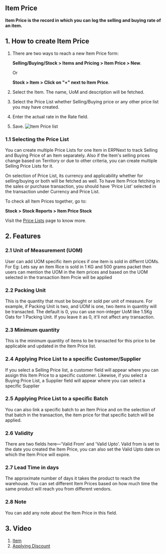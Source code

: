 ## Item Price

**Item Price is the record in which you can log the selling and buying rate of an item.**

## 1\. How to create Item Price

1.  There are two ways to reach a new Item Price form:
    
    **Selling/Buying/Stock > Items and Pricing > Item Price > New**.
    
    Or
    
    **Stock > Item > Click on "+" next to Item Price**.
    
2.  Select the Item. The name, UoM and description will be fetched.
3.  Select the Price List whether Selling/Buying price or any other price list you may have created.
4.  Enter the actual rate in the Rate field.
5.  Save. ![Item Price list](https://docs.erpnext.com/files/item-price-1.png)

### 1.1 Selecting the Price List

You can create multiple Price Lists for one Item in ERPNext to track Selling and Buying Price of an Item separately. Also if the Item's selling prices change based on Territory or due to other criteria, you can create multiple Selling Price Lists for it.

On selection of Price List, its currency and applicability whether for selling/buying or both will be fetched as well. To have Item Price fetching in the sales or purchase transaction, you should have 'Price List' selected in the transaction under Currency and Price List.

To check all Item Prices together, go to:

**Stock > Stock Reports > Item Price Stock**

Visit the [Price Lists](https://docs.erpnext.com/docs/v13/user/manual/en/stock/price-lists) page to know more.

## 2\. Features

### 2.1 Unit of Measurement (UOM)

User can add UOM specific item prices if one item is sold in differnt UOMs. For Eg: Lets say an item Rice is sold in 1 KG and 500 grams packet then users can mention the UOM in the item prices and based on the UOM selected in the transaction Item Prcie will be applied

### 2.2 Packing Unit

This is the quantity that must be bought or sold per unit of measure. For example, if Packing Unit is two, and UOM is one, two items in quantity will be transacted. The default is 0, you can use non-integer UoM like 1.5Kg Oats for 1 Packing Unit. If you leave it as 0, it'll not affect any transaction.

### 2.3 Minimum quantity

This is the minimum quantity of items to be transacted for this price to be applicable and updated in the Item Price list.

### 2.4 Applying Price List to a specific Customer/Supplier

If you select a Selling Price list, a customer field will appear where you can assign this Item Price to a specific customer. Likewise, if you select a Buying Price List, a Supplier field will appear where you can select a specific Supplier

### 2.5 Applying Price List to a specific Batch

You can also link a specific batch to an Item Price and on the selection of that batch in the transaction, the item price for that specific batch will be applied.

### 2.6 Validity

There are two fields here—'Valid From' and 'Valid Upto'. Valid from is set to the date you created the Item Price, you can also set the Valid Upto date on which the Item Price will expire.

### 2.7 Lead Time in days

The approximate number of days it takes the product to reach the warehouse. You can set different Item Prices based on how much time the same product will reach you from different vendors.

### 2.8 Note

You can add any note about the Item Price in this field.

## 3\. Video

1.  [Item](https://docs.erpnext.com/docs/v13/user/manual/en/stock/item)
2.  [Applying Discount](https://docs.erpnext.com/docs/v13/user/manual/en/selling/articles/applying-discount)